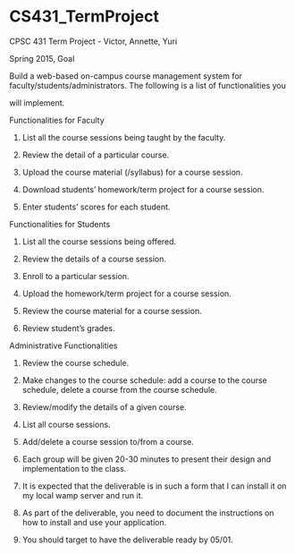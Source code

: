 # CS431_TermProject
CPSC 431 Term Project - Victor, Annette, Yuri

Spring 2015, Goal

Build a web-based on-campus course management system for faculty/students/administrators. The following is a list of functionalities you 

will implement. 

Functionalities for Faculty

1. List all the course sessions being taught by the faculty.

2. Review the detail of a particular course. 

3. Upload the course material (/syllabus) for a course session. 

4. Download students’ homework/term project for a course session. 

5. Enter students’ scores for each student. 

Functionalities for Students

1. List all the course sessions being offered. 

2. Review the details of a course session. 

3. Enroll to a particular session. 

4. Upload the homework/term project for a course session. 

5. Review the course material for a course session. 

6. Review student’s grades. 

Administrative Functionalities 

1. Review the course schedule. 

2. Make changes to the course schedule: add a course to the course schedule, delete a course from the course schedule.

3. Review/modify the details of a given course.  

4. List all course sessions. 

5. Add/delete a course session to/from a course. 



1. Each group will be given 20-30 minutes to present their design and implementation to the class. 

2. It is expected that the deliverable is in such a form that I can install it on my local wamp server and run it. 

3. As part of the deliverable, you need to document the instructions on how to install and use your application. 

4. You should target to have the deliverable ready by 05/01.
